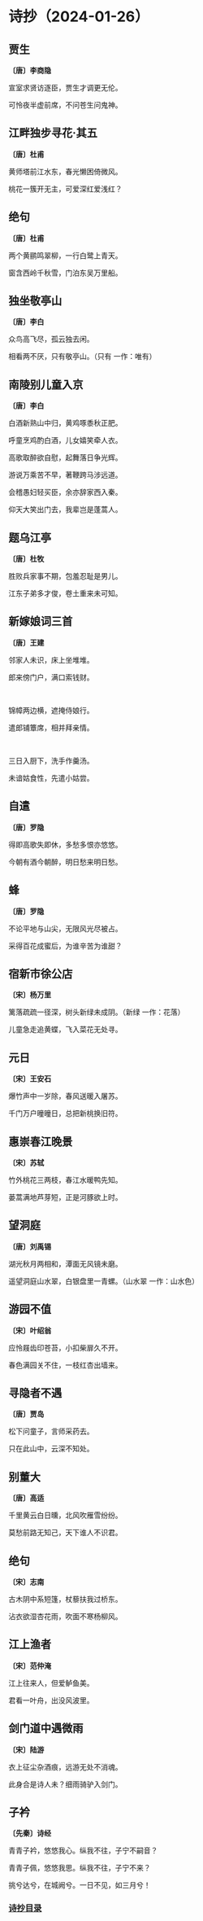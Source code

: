# 诗抄（2024-01-26）

## 贾生

**〔唐〕李商隐**

宣室求贤访逐臣，贾生才调更无伦。

可怜夜半虚前席，不问苍生问鬼神。

## 江畔独步寻花·其五

**〔唐〕杜甫**

黄师塔前江水东，春光懒困倚微风。

桃花一簇开无主，可爱深红爱浅红？

## 绝句

**〔唐〕杜甫**

两个黄鹂鸣翠柳，一行白鹭上青天。

窗含西岭千秋雪，门泊东吴万里船。

## 独坐敬亭山

**〔唐〕李白**

众鸟高飞尽，孤云独去闲。

相看两不厌，只有敬亭山。（只有 一作：唯有）

## 南陵别儿童入京

**〔唐〕李白**

白酒新熟山中归，黄鸡啄黍秋正肥。

呼童烹鸡酌白酒，儿女嬉笑牵人衣。

高歌取醉欲自慰，起舞落日争光辉。

游说万乘苦不早，著鞭跨马涉远道。

会稽愚妇轻买臣，余亦辞家西入秦。

仰天大笑出门去，我辈岂是蓬蒿人。

## 题乌江亭

**〔唐〕杜牧**

胜败兵家事不期，包羞忍耻是男儿。

江东子弟多才俊，卷土重来未可知。

## 新嫁娘词三首

**〔唐〕王建**

邻家人未识，床上坐堆堆。

郎来傍门户，满口索钱财。

<br>

锦幛两边横，遮掩侍娘行。

遣郎铺簟席，相并拜亲情。

<br>

三日入厨下，洗手作羹汤。

未谙姑食性，先遣小姑尝。

## 自遣

**〔唐〕罗隐**

得即高歌失即休，多愁多恨亦悠悠。

今朝有酒今朝醉，明日愁来明日愁。

## 蜂

**〔唐〕罗隐**

不论平地与山尖，无限风光尽被占。

采得百花成蜜后，为谁辛苦为谁甜？

## 宿新市徐公店

**〔宋〕杨万里**

篱落疏疏一径深，树头新绿未成阴。（新绿 一作：花落）

儿童急走追黄蝶，飞入菜花无处寻。

## 元日

**〔宋〕王安石**

爆竹声中一岁除，春风送暖入屠苏。

千门万户曈曈日，总把新桃换旧符。

## 惠崇春江晚景

**〔宋〕苏轼**

竹外桃花三两枝，春江水暖鸭先知。

蒌蒿满地芦芽短，正是河豚欲上时。

## 望洞庭

**〔唐〕刘禹锡**

湖光秋月两相和，潭面无风镜未磨。

遥望洞庭山水翠，白银盘里一青螺。（山水翠 一作：山水色）

## 游园不值

**〔宋〕叶绍翁**

应怜屐齿印苍苔，小扣柴扉久不开。

春色满园关不住，一枝红杏出墙来。

## 寻隐者不遇

**〔唐〕贾岛**

松下问童子，言师采药去。

只在此山中，云深不知处。

## 别董大

**〔唐〕高适**

千里黄云白日曛，北风吹雁雪纷纷。

莫愁前路无知己，天下谁人不识君。

## 绝句

**〔宋〕志南**

古木阴中系短篷，杖藜扶我过桥东。

沾衣欲湿杏花雨，吹面不寒杨柳风。

## 江上渔者

**〔宋〕范仲淹**

江上往来人，但爱鲈鱼美。

君看一叶舟，出没风波里。

## 剑门道中遇微雨

**〔宋〕陆游**

衣上征尘杂酒痕，远游无处不消魂。

此身合是诗人未？细雨骑驴入剑门。

## 子衿

**〔先秦〕诗经**

青青子衿，悠悠我心。纵我不往，子宁不嗣音？

青青子佩，悠悠我思。纵我不往，子宁不来？

挑兮达兮，在城阙兮。一日不见，如三月兮！

### [诗抄目录](../poem.md)
